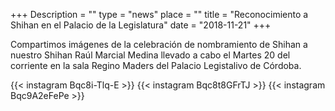 +++
Description = ""
type = "news"
place = ""
title = "Reconocimiento a Shihan en el Palacio de la Legislatura"
date = "2018-11-21"
+++

Compartimos imágenes de la celebración de nombramiento de Shihan a nuestro Shihan Raúl Marcial Medina llevado a cabo el Martes 20 del corriente en la sala Regino Maders del Palacio Legistalivo de Córdoba.

{{< instagram Bqc8i-Tlq-E >}}
{{< instagram Bqc8t8GFrTJ >}}
{{< instagram Bqc9A2eFePe >}}
